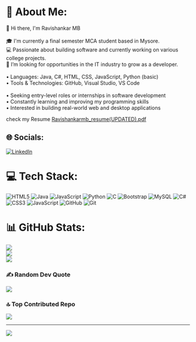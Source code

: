 # 💫 About Me:
👋 Hi there, I'm Ravishankar MB<br><br>🎓 I'm currently a final semester MCA student based in Mysore.<br>💻 Passionate about building software and currently working on various college projects.<br>🌱 I’m looking for opportunities in the IT industry to grow as a developer.<br><br>• Languages:  Java, C#, HTML, CSS, JavaScript, Python (basic)<br>• Tools & Technologies: GitHub, Visual Studio, VS Code<br><br>• Seeking entry-level roles or internships in software development<br>• Constantly learning and improving my programming skills<br>• Interested in building real-world web and desktop applications

check my Resume
[Ravishankarmb_resume(UPDATED).pdf](https://github.com/user-attachments/files/20809755/Ravishankarmb_resume.UPDATED.pdf)
## 🌐 Socials:
[![LinkedIn](https://img.shields.io/badge/LinkedIn-%230077B5.svg?logo=linkedin&logoColor=white)](https://linkedin.com/in/https://www.linkedin.com/in/ravishankar-mb-8366b1239/?originalSubdomain=in) 

# 💻 Tech Stack:
![HTML5](https://img.shields.io/badge/html5-%23E34F26.svg?style=flat&logo=html5&logoColor=white) ![Java](https://img.shields.io/badge/java-%23ED8B00.svg?style=flat&logo=openjdk&logoColor=white) ![JavaScript](https://img.shields.io/badge/javascript-%23323330.svg?style=flat&logo=javascript&logoColor=%23F7DF1E) ![Python](https://img.shields.io/badge/python-3670A0?style=flat&logo=python&logoColor=ffdd54) ![C](https://img.shields.io/badge/c-%2300599C.svg?style=flat&logo=c&logoColor=white) ![Bootstrap](https://img.shields.io/badge/bootstrap-%238511FA.svg?style=flat&logo=bootstrap&logoColor=white) ![MySQL](https://img.shields.io/badge/mysql-4479A1.svg?style=flat&logo=mysql&logoColor=white) ![C#](https://img.shields.io/badge/c%23-%23239120.svg?style=flat&logo=csharp&logoColor=white) ![CSS3](https://img.shields.io/badge/css3-%231572B6.svg?style=flat&logo=css3&logoColor=white) ![JavaScript](https://img.shields.io/badge/javascript-%23323330.svg?style=flat&logo=javascript&logoColor=%23F7DF1E) ![GitHub](https://img.shields.io/badge/github-%23121011.svg?style=flat&logo=github&logoColor=white) ![Git](https://img.shields.io/badge/git-%23F05033.svg?style=flat&logo=git&logoColor=white)
# 📊 GitHub Stats:
![](https://github-readme-stats.vercel.app/api?username=Ravishankar006&theme=dark&hide_border=true&include_all_commits=false&count_private=false)<br/>
![](https://nirzak-streak-stats.vercel.app/?user=Ravishankar006&theme=dark&hide_border=true)<br/>
![](https://github-readme-stats.vercel.app/api/top-langs/?username=Ravishankar006&theme=dark&hide_border=true&include_all_commits=false&count_private=false&layout=compact)

### ✍️ Random Dev Quote
![](https://quotes-github-readme.vercel.app/api?type=horizontal&theme=dark)

### 🔝 Top Contributed Repo
![](https://github-contributor-stats.vercel.app/api?username=Ravishankar006&limit=5&theme=dark&combine_all_yearly_contributions=true)

---
[![](https://visitcount.itsvg.in/api?id=Ravishankar006&icon=1&color=1)](https://visitcount.itsvg.in)

<!-- Proudly created with GPRM ( https://gprm.itsvg.in ) -->
